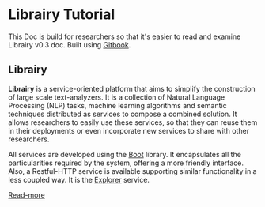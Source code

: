 # Librairy Tutorial

This Doc is build for researchers so that it's easier to read and examine Librairy v0.3 doc. Built using [Gitbook](https://github.com/GitbookIO/gitbook).

## Librairy

**Librairy** is a service-oriented platform that aims to simplify the construction of large scale text-analyzers. It is a collection of Natural Language Processing (NLP) tasks, machine learning algorithms and semantic techniques distributed as services to compose a combined solution. It allows researchers to easily use these services, so that they can reuse them in their deployments or even incorporate new services to share with other researchers. 

All services are developed using the [Boot](https://github.com/librairy/boot) library. It encapsulates all the particularities required by the system, offering a more friendly interface. Also, a Restful-HTTP service is available supporting similar functionality in a less coupled way. It is the [Explorer](https://github.com/librairy/explorer) service. 

[Read-more](https://www.gitbook.com/book/cbadenes/librairy-tutorial/details)